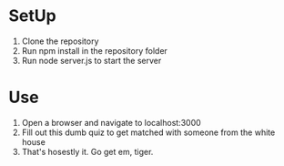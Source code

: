 # SetUp
1. Clone the repository 
2. Run npm install in the repository folder 
3. Run node server.js to start the server
# Use 
1. Open a browser and navigate to localhost:3000
2. Fill out this dumb quiz to get matched with someone from the white house 
3. That's hosestly it. Go get em, tiger. 
